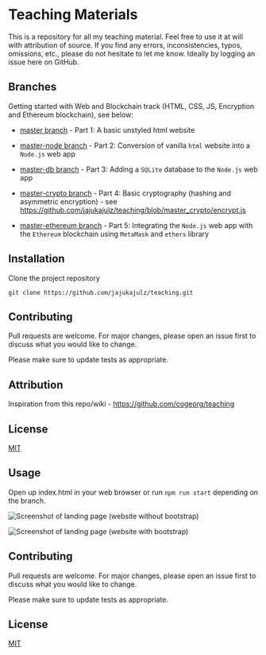 # Teaching Materials
This is a repository for all my teaching material. Feel free to use it at will with attribution of source.
If you find any errors, inconsistencies, typos, omissions, etc., please do not hesitate to let me know. Ideally by 
logging an issue here on GitHub.

## Branches
Getting started with Web and Blockchain track (HTML, CSS, JS, Encryption and Ethereum blockchain), see below:

- [master branch](https://github.com/jajukajulz/teaching/tree/master) - Part 1: A basic unstyled html website

- [master-node branch](https://github.com/jajukajulz/teaching/tree/master_node) - Part 2: Conversion of vanilla `html` 
website into a `Node.js` web app

- [master-db branch](https://github.com/jajukajulz/teaching/tree/master_db) - Part 3: Adding a `SQLite` database to the 
`Node.js` web app

- [master-crypto branch](https://github.com/jajukajulz/teaching/tree/master_crypto) - Part 4: Basic cryptography 
(hashing and asymmetric encryption) - see https://github.com/jajukajulz/teaching/blob/master_crypto/encrypt.js 

- [master-ethereum branch](https://github.com/jajukajulz/teaching/tree/master_ethereum) - Part 5: Integrating the 
`Node.js` web app with the `Ethereum` blockchain using `MetaMask` and `ethers` library


## Installation
Clone the project repository

```
git clone https://github.com/jajukajulz/teaching.git
```

## Contributing
Pull requests are welcome. For major changes, please open an issue first to discuss what you would like to change.

Please make sure to update tests as appropriate.

## Attribution
Inspiration from this repo/wiki - https://github.com/cogeorg/teaching

## License
[MIT](https://choosealicense.com/licenses/mit/)

## Usage
Open up index.html in your web browser or run `npm run start` depending on the branch.

![Screenshot of landing page (website without bootstrap)](https://github.com/jajukajulz/teaching/blob/master/images/landing_page.png?raw=true)


![Screenshot of landing page (website with bootstrap)](https://github.com/jajukajulz/teaching/blob/master/images/landing_page_bootstrap.png?raw=true)

## Contributing
Pull requests are welcome. For major changes, please open an issue first to discuss what you would like to change.

Please make sure to update tests as appropriate.

## License
[MIT](https://choosealicense.com/licenses/mit/)
